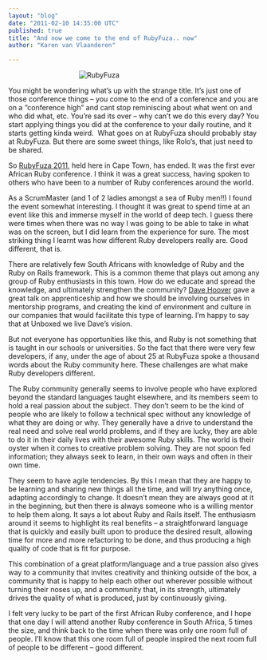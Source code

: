 ```yaml
---
layout: "blog"
date: "2011-02-10 14:35:00 UTC"
published: true
title: "And now we come to the end of RubyFuza.. now"
author: "Karen van Vlaanderen"

---
```


&nbsp;&nbsp; &nbsp; &nbsp; &nbsp; &nbsp; &nbsp; &nbsp; &nbsp; &nbsp; &nbsp; &nbsp; &nbsp; &nbsp; &nbsp; &nbsp; &nbsp; &nbsp;&nbsp; ![RubyFuza](/uploaded_assets/inline-images/000/000/002/display_size_rubyfuza_o.png?1297350417)

You might be wondering what’s up with the strange title. It’s just one of those conference things – you come to the end of a conference and you are on a “conference high” and cant stop reminiscing about what went on and who did what, etc. You’re sad its over – why can’t we do this every day? You start applying things you did at the conference to your daily routine, and it starts getting kinda weird.&nbsp; What goes on at RubyFuza should probably stay at RubyFuza. But there are some sweet things, like Rolo’s, that just need to be shared.

So [RubyFuza 2011](http://rubyfuza.org/), held here in Cape Town, has ended. It was the first ever African Ruby conference. I think it was a great success, having spoken to others who have been to a number of Ruby conferences around the world.

As a ScrumMaster (and 1 of 2 ladies amongst a sea of Ruby men!!) I found the event somewhat interesting. I thought it was great to spend time at an event like this and immerse myself in the world of deep tech. I guess there were times when there was no way I was going to be able to take in what was on the screen, but I did learn from the experience for sure. The most striking thing I learnt was how different Ruby developers really are. Good different, that is.

There are relatively few South Africans with knowledge of Ruby and the Ruby on Rails framework. This is a common theme that plays out among any group of Ruby enthusiasts in this town. How do we educate and spread the knowledge, and ultimately strengthen the community? [Dave Hoover](http://rubyfuza.org/speakers/1) gave a great talk on apprenticeship and how we should be involving ourselves in mentorship programs, and creating the kind of environment and culture in our companies that would facilitate this type of learning. I’m happy to say that at Unboxed we live Dave’s vision.

But not everyone has opportunities like this, and Ruby is not something that is taught in our schools or universities. So the fact that there were very few developers, if any, under the age of about 25 at RubyFuza spoke a thousand words about the Ruby community here. These challenges are what make Ruby developers different.

The Ruby community generally seems to involve people who have explored beyond the standard languages taught elsewhere, and its members seem to hold a real passion about the subject. They don’t seem to be the kind of people who are likely to follow a technical spec without any knowledge of what they are doing or why. They generally have a drive to understand the real need and solve real world problems, and if they are lucky, they are able to do it in their daily lives with their awesome Ruby skills. The world is their oyster when it comes to creative problem solving. They are not spoon fed information; they always seek to learn, in their own ways and often in their own time.

They seem to have agile tendencies. By this I mean that they are happy to be learning and sharing new things all the time, and will try anything once, adapting accordingly to change. It doesn’t mean they are always good at it in the beginning, but then there is always someone who is a willing mentor to help them along. It says a lot about Ruby and Rails itself. The enthusiasm around it seems to highlight its real benefits – a straightforward language that is quickly and easily built upon to produce the desired result, allowing time for more and more refactoring to be done, and thus producing a high quality of code that is fit for purpose.

This combination of a great platform/language and a true passion also gives way to a community that invites creativity and thinking outside of the box, a community that is happy to help each other out wherever possible without turning their noses up, and a community that, in its strength, ultimately drives the quality of what is produced, just by continuously giving.

I felt very lucky to be part of the first African Ruby conference, and I hope that one day I will attend another Ruby conference in South Africa, 5 times the size, and think back to the time when there was only one room full of people. I’ll know that this one room full of people inspired the next room full of people to be different – good different.

&nbsp;


